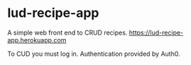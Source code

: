 # lud-recipe-app

A simple web front end to CRUD recipes.
https://lud-recipe-app.herokuapp.com


To CUD you must log in. 
Authentication provided by Auth0.
